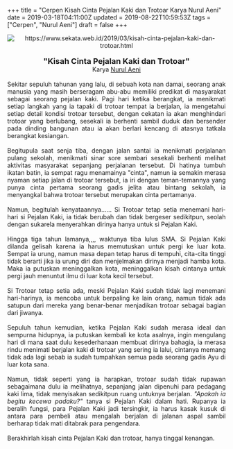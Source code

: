 +++
title = "Cerpen Kisah Cinta Pejalan Kaki dan Trotoar Karya Nurul Aeni"
date = 2019-03-18T04:11:00Z
updated = 2019-08-22T10:59:53Z
tags = ["Cerpen", "Nurul Aeni"]
draft = false
+++

<div dir="ltr" style="text-align: left;" trbidi="on"><div class="separator" style="clear: both; text-align: center;"><img alt="https://www.sekata.web.id/2019/03/kisah-cinta-pejalan-kaki-dan-trotoar.html" border="0" data-original-height="360" data-original-width="640" src="https://2.bp.blogspot.com/-FwJXBVj3VOo/XI63yiisOrI/AAAAAAAATS0/oDlvF6miARY83CUYT3csB1nKux3mXJx2QCLcBGAs/s1600/pejalankaki.png" /></div><br /><div style="text-align: center;"><span style="font-size: large;"><b>"Kisah Cinta Pejalan Kaki dan Trotoar"</b></span></div><div style="text-align: center;">Karya <a href="https://penakota.id/penulis/nuhaeni" target="_blank">Nurul Aeni</a></div><div style="text-align: justify;"><br />Sekitar sepuluh tahunan yang lalu, di sebuah kota nan damai, seorang anak manusia yang masih berseragam abu-abu memiliki predikat di masyarakat sebagai seorang pejalan kaki. Pagi hari ketika berangkat, ia menikmati setiap langkah yang ia tapaki di trotoar tempat ia berjalan, ia mengetahui setiap detail kondisi trotoar tersebut, dengan cekatan ia akan menghindari trotoar yang berlubang, sesekali ia berhenti sambil duduk dan bersender pada dinding bangunan atau ia akan berlari kencang di atasnya tatkala berangkat kesiangan. <br /><a name='more'></a><br />Begitupula saat senja tiba, dengan jalan santai ia menikmati perjalanan pulang sekolah, menikmati sinar sore sembari sesekali berhenti melihat aktivitas masyarakat sepanjang perjalanan tersebut. Di hatinya tumbuh ikatan batin, ia sempat ragu menamainya "cinta", namun ia semakin merasa nyaman setiap jalan di trotoar tersebut, ia iri dengan teman-temannya yang punya cinta pertama seorang gadis jelita atau bintang sekolah, ia menyangkal bahwa trotoar tersebut merupakan cinta pertamanya. <br /><br />Namun, begitulah kenyataannya...... Si Trotoar tetap setia menemani hari-hari si Pejalan Kaki, ia tidak berubah dan tidak bergeser sedikitpun, seolah dengan sukarela menyerahkan dirinya hanya untuk si Pejalan Kaki.<br /><br />Hingga tiga tahun lamanya,,,, waktunya tiba lulus SMA. Si Pejalan Kaki dilanda gelisah karena ia harus memutuskan untuk pergi ke luar kota. Sempat ia urung, namun masa depan tetap harus di tempuhi, cita-cita tinggi tidak berarti jika ia urung diri dan menjelmakan dirinya menjadi hamba kota. Maka ia putuskan meninggalkan kota, meninggalkan kisah cintanya untuk pergi jauh menuntut ilmu di luar kota kecil tersebut.<br /><br />Si Trotoar tetap setia ada, meski Pejalan Kaki sudah tidak lagi menemani hari-harinya, ia mencoba untuk berpaling ke lain orang, namun tidak ada satupun dari mereka yang benar-benar menjadikan trotoar sebagai bagian dari jiwanya.<br /><br />Sepuluh tahun kemudian, ketika Pejalan Kaki sudah merasa ideal dan sempurna hidupnya, ia putuskan kembali ke kota asalnya, ingin mengulang hari di mana saat dulu kesederhanaan membuat dirinya bahagia, ia merasa rindu menimati berjalan kaki di trotoar yang sering ia lalui, cintanya memang tidak ada lagi sebab ia sudah tumpahkan semua pada seorang gadis Ayu di luar kota sana. <br /><br />Namun, tidak seperti yang ia harapkan, trotoar sudah tidak rupawan sebagaimana dulu ia melihatnya, sepanjang jalan dipenuhi para pedagang kaki lima, tidak menyisakan sedikitpun ruang untuknya berjalan. <i>"Apakah ia begitu kecewa padaku?"</i> tanya si Pejalan Kaki dalam hati. Rupanya ia beralih fungsi, para Pejalan Kaki jadi tersingkir, ia harus kasak kusuk di antara para pembeli atau mengalah berjalan di jalanan aspal sambil berharap tidak mati ditabrak para pengendara.<br /><br />Berakhirlah kisah cinta Pejalan Kaki dan trotoar, hanya tinggal kenangan.</div></div>
